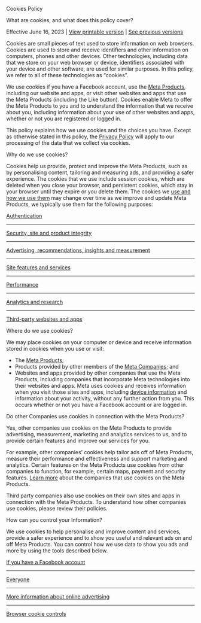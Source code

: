 Cookies Policy

What are cookies, and what does this policy cover?

Effective June 16, 2023 | [View printable version](https://mbasic.facebook.com/privacy/policies/cookies/printable/) | [See previous versions](https://www.facebook.com/privacy/policies/cookies/?show_versions=1)

Cookies are small pieces of text used to store information on web browsers. Cookies are used to store and receive identifiers and other information on computers, phones and other devices. Other technologies, including data that we store on your web browser or device, identifiers associated with your device and other software, are used for similar purposes. In this policy, we refer to all of these technologies as “cookies”.

We use cookies if you have a Facebook account, use the [Meta Products](https://www.facebook.com/help/1561485474074139), including our website and apps, or visit other websites and apps that use the Meta Products (including the Like button). Cookies enable Meta to offer the Meta Products to you and to understand the information that we receive about you, including information about your use of other websites and apps, whether or not you are registered or logged in.

This policy explains how we use cookies and the choices you have. Except as otherwise stated in this policy, the [Privacy Policy](https://www.facebook.com/privacy/policy) will apply to our processing of the data that we collect via cookies.

Why do we use cookies?

Cookies help us provide, protect and improve the Meta Products, such as by personalising content, tailoring and measuring ads, and providing a safer experience. The cookies that we use include session cookies, which are deleted when you close your browser, and persistent cookies, which stay in your browser until they expire or you delete them. The cookies we [use and how we use them](https://www.facebook.com/privacy/policies/cookies/?annotations[0]=explanation%2F1_common_cookies_and_uses) may change over time as we improve and update Meta Products, we typically use them for the following purposes:

[Authentication](https://www.facebook.com/privacy/policies/cookies/?subpage=subpage-1.1)

* * *

[Security, site and product integrity](https://www.facebook.com/privacy/policies/cookies/?subpage=subpage-1.2)

* * *

[Advertising, recommendations, insights and measurement](https://www.facebook.com/privacy/policies/cookies/?subpage=subpage-1.3)

* * *

[Site features and services](https://www.facebook.com/privacy/policies/cookies/?subpage=subpage-1.4)

* * *

[Performance](https://www.facebook.com/privacy/policies/cookies/?subpage=subpage-1.5)

* * *

[Analytics and research](https://www.facebook.com/privacy/policies/cookies/?subpage=subpage-1.6)

* * *

[Third-party websites and apps](https://www.facebook.com/privacy/policies/cookies/?subpage=subpage-1.7)

Where do we use cookies?

We may place cookies on your computer or device and receive information stored in cookies when you use or visit:

* The [Meta Products](https://www.facebook.com/help/1561485474074139?ref=cookies);
* Products provided by other members of the [Meta Companies](https://www.facebook.com/help/111814505650678?ref=cookies); and
* Websites and apps provided by other companies that use the Meta Products, including companies that incorporate Meta technologies into their websites and apps. Meta uses cookies and receives information when you visit those sites and apps, including [device information](https://www.facebook.com/privacy/policies/cookies) and information about your activity, without any further action from you. This occurs whether or not you have a Facebook account or are logged in.

Do other Companies use cookies in connection with the Meta Products?

Yes, other companies use cookies on the Meta Products to provide advertising, measurement, marketing and analytics services to us, and to provide certain features and improve our services for you.

For example, other companies’ cookies help tailor ads off of Meta Products, measure their performance and effectiveness and support marketing and analytics. Certain features on the Meta Products use cookies from other companies to function, for example, certain maps, payment and security features. [Learn more](https://www.facebook.com/privacy/policies/cookies/?annotations[0]=explanation%2F3_companies_list) about the companies that use cookies on the Meta Products.

Third party companies also use cookies on their own sites and apps in connection with the Meta Products. To understand how other companies use cookies, please review their policies.

How can you control your Information?

We use cookies to help personalise and improve content and services, provide a safer experience and to show you useful and relevant ads on and off Meta Products. You can control how we use data to show you ads and more by using the tools described below.

[If you have a Facebook account](https://www.facebook.com/privacy/policies/cookies/?subpage=subpage-4.1)

* * *

[Everyone](https://www.facebook.com/privacy/policies/cookies/?subpage=subpage-4.2)

* * *

[More information about online advertising](https://www.facebook.com/privacy/policies/cookies/?subpage=subpage-4.3)

* * *

[Browser cookie controls](https://www.facebook.com/privacy/policies/cookies/?subpage=subpage-4.4)